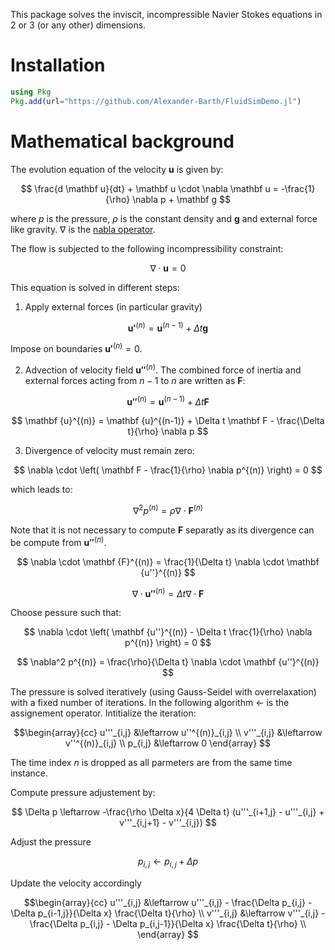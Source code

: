 
This package solves the inviscit, incompressible Navier Stokes equations in 2 or 3 (or any other) dimensions.

# Installation

```julia
using Pkg
Pkg.add(url="https://github.com/Alexander-Barth/FluidSimDemo.jl")
```


# Mathematical background

The evolution equation of the velocity $\mathbf u$ is given by:

$$
\frac{d \mathbf u}{dt} + \mathbf u \cdot \nabla \mathbf u = -\frac{1}{\rho} \nabla p + \mathbf g
$$

where $p$ is the pressure, $\rho$ is the constant density and $\mathbf g$ and external force like gravity. $\nabla$ is the [nabla operator](https://en.wikipedia.org/wiki/Del).

The flow is subjected to the following incompressibility constraint:

$$
\nabla \cdot \mathbf u = 0
$$


This equation is solved in different steps:

1. Apply external forces (in particular gravity)

$$
\mathbf {u'}^{(n)} = \mathbf u^{(n-1)} + \Delta t \mathbf g
$$

Impose on boundaries $\mathbf {u'}^{(n)} = 0$.


2. Advection of velocity field  $\mathbf {u''}^{(n)}$. The combined force of inertia and external forces acting from $n-1$ to $n$ are written as $\mathbf F$:


$$
\mathbf {u''}^{(n)} = \mathbf {u}^{(n-1)} + \Delta t \mathbf F
$$

$$
\mathbf {u}^{(n)} = \mathbf {u}^{(n-1)} + \Delta t \mathbf F - \frac{\Delta t}{\rho} \nabla p
$$


3. Divergence of velocity must remain zero:

$$
\nabla \cdot \left( \mathbf F - \frac{1}{\rho} \nabla p^{(n)}  \right) = 0
$$

which leads to:

$$
\nabla^2 p^{(n)} = \rho  \nabla \cdot \mathbf {F}^{(n)}
$$

Note that it is not necessary to compute $\mathbf F$ separatly as its divergence can be compute from 
$\mathbf {u''}^{(n)}$.


$$
\nabla \cdot \mathbf {F}^{(n)} = \frac{1}{\Delta t} \nabla \cdot \mathbf {u''}^{(n)}
$$


$$
\nabla \cdot \mathbf {u''}^{(n)} = \Delta t  \nabla \cdot \mathbf F
$$

Choose pessure such that:


$$
\nabla \cdot \left( \mathbf {u''}^{(n)}  - \Delta t \frac{1}{\rho} \nabla p^{(n)}  \right) = 0
$$


$$
\nabla^2 p^{(n)} = \frac{\rho}{\Delta t} \nabla \cdot \mathbf {u''}^{(n)}
$$


The pressure is solved iteratively (using Gauss-Seidel with overrelaxation) with a fixed number of iterations. In the following algorithm $\leftarrow$ is the assignement operator.
Intitialize the iteration:

$$\begin{array}{cc}
u'''_{i,j} &\leftarrow u''^{(n)}_{i,j} \\
v'''_{i,j} &\leftarrow v''^{(n)}_{i,j} \\
p_{i,j}    &\leftarrow 0
\end{array}
$$

The time index $n$ is dropped as all parmeters are from the same time instance.

Compute pressure adjustement by:

$$
\Delta p \leftarrow -\frac{\rho \Delta x}{4 \Delta t} (u'''_{i+1,j} - u'''_{i,j} + v'''_{i,j+1} - v'''_{i,j})
$$

Adjust the pressure

$$
p_{i,j} \leftarrow p_{i,j} + \Delta p
$$

Update the velocity accordingly

$$\begin{array}{cc}
u'''_{i,j} &\leftarrow u'''_{i,j} - \frac{\Delta p_{i,j} - \Delta p_{i-1,j}}{\Delta x} \frac{\Delta t}{\rho} \\
v'''_{i,j} &\leftarrow v'''_{i,j} - \frac{\Delta p_{i,j} - \Delta p_{i,j-1}}{\Delta x} \frac{\Delta t}{\rho} \\
\end{array}
$$
